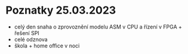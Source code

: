 # Poznatky 25.03.2023

- celý den snaha o zprovoznění modelu ASM v CPU a řízení v FPGA + řešení SPI
- celé odznova
- škola + home office v noci
